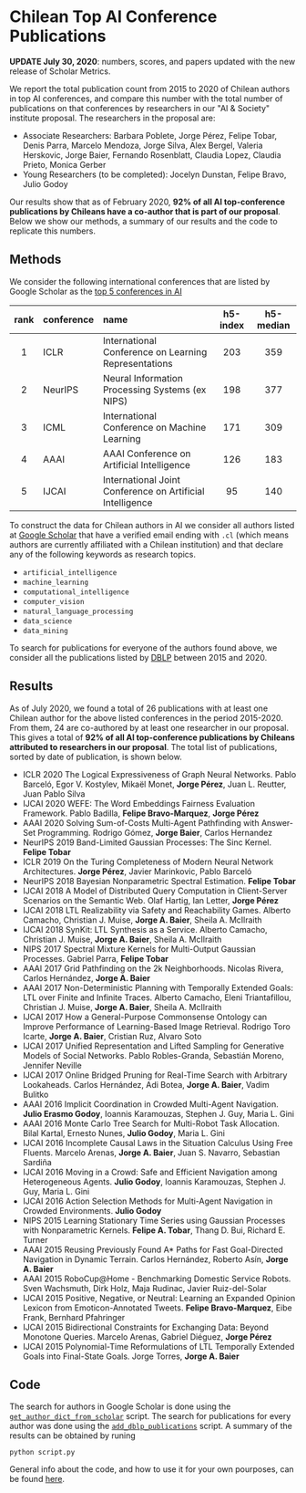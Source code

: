 # Chilean Top AI Conference Publications

**UPDATE July 30, 2020**: numbers, scores, and papers updated with the new release of Scholar Metrics.

We report the total publication count from 2015 to 2020 of Chilean authors in top AI conferences, and compare this number with the total number of publications on that conferences by researchers in our "AI & Society" institute proposal. 
The researchers in the proposal are:

* Associate Researchers: Barbara Poblete, Jorge Pérez, Felipe Tobar, Denis Parra, Marcelo Mendoza, Jorge Silva, Alex Bergel, Valeria Herskovic, Jorge Baier, Fernando Rosenblatt, Claudia Lopez, Claudia Prieto, Monica Gerber 
* Young Researchers (to be completed): Jocelyn Dunstan, Felipe Bravo, Julio Godoy 


Our results show that as of February 2020, **92% of all AI top-conference publications by Chileans have a co-author that is part of our proposal**.
Below we show our methods, a summary of our results and the code to replicate this numbers.


## Methods

We consider the following international conferences that are listed by Google Scholar as the [top 5 conferences in AI](https://scholar.google.com/citations?view_op=top_venues&hl=en&vq=eng_artificialintelligence)

|rank|conference|name|h5-index|h5-median|
|:--:|:---------|:---|:------:|:-------:|
|1|ICLR| International Conference on Learning Representations|203|359|
|2|NeurIPS|Neural Information Processing Systems (ex NIPS)|198 |377|
|3|ICML| International Conference on Machine Learning|171 |309|
|4|AAAI| AAAI Conference on Artificial Intelligence  |126 |183|
|5|IJCAI|International Joint Conference on Artificial Intelligence| 95 |140|

To construct the data for Chilean authors in AI we consider all authors listed at [Google Scholar](https://scholar.google.com/citations?view_op=search_authors) that have a verified email ending with `.cl` (which means  authors are currently affiliated with a Chilean institution) and that declare any of the following keywords as research topics.

* `artificial_intelligence`
* `machine_learning`
* `computational_intelligence`
* `computer_vision`
* `natural_language_processing`
* `data_science`
* `data_mining`

To search for publications for everyone of the authors found above, we consider all the publications listed by [DBLP](https://dblp.uni-trier.de/) between 2015 and 2020.

## Results

As of July 2020, we found a total of 26 publications with at least one Chilean author for the above listed conferences in the period 2015-2020. From them, 24 are co-authored by at least one researcher in our proposal. 
This gives a total of **92% of all AI top-conference publications by Chileans attributed to researchers in our proposal**.
The total list of publications, sorted by date of publication, is shown below.


* ICLR 2020 The Logical Expressiveness of Graph Neural Networks. Pablo Barceló, Egor V. Kostylev, Mikaël Monet, **Jorge Pérez**, Juan L. Reutter, Juan Pablo Silva
* IJCAI 2020 WEFE: The Word Embeddings Fairness Evaluation Framework. Pablo Badilla, **Felipe Bravo-Marquez**, **Jorge Pérez**
* AAAI 2020 Solving Sum-of-Costs Multi-Agent Pathfinding with Answer-Set Programming. Rodrigo Gómez, **Jorge Baier**, Carlos Hernandez
* NeurIPS 2019 Band-Limited Gaussian Processes: The Sinc Kernel. **Felipe Tobar**
* ICLR 2019 On the Turing Completeness of Modern Neural Network Architectures. **Jorge Pérez**, Javier Marinkovic, Pablo Barceló
* NeurIPS 2018 Bayesian Nonparametric Spectral Estimation. **Felipe Tobar**
* IJCAI 2018 A Model of Distributed Query Computation in Client-Server Scenarios on the Semantic Web. Olaf Hartig, Ian Letter, **Jorge Pérez**
* IJCAI 2018 LTL Realizability via Safety and Reachability Games. Alberto Camacho, Christian J. Muise, **Jorge A. Baier**, Sheila A. McIlraith
* IJCAI 2018 SynKit: LTL Synthesis as a Service. Alberto Camacho, Christian J. Muise, **Jorge A. Baier**, Sheila A. McIlraith
* NIPS 2017 Spectral Mixture Kernels for Multi-Output Gaussian Processes. Gabriel Parra, **Felipe Tobar**
* AAAI 2017 Grid Pathfinding on the 2k Neighborhoods. Nicolas Rivera, Carlos Hernández, **Jorge A. Baier**
* AAAI 2017 Non-Deterministic Planning with Temporally Extended Goals: LTL over Finite and Infinite Traces. Alberto Camacho, Eleni Triantafillou, Christian J. Muise, **Jorge A. Baier**, Sheila A. McIlraith
* IJCAI 2017 How a General-Purpose Commonsense Ontology can Improve Performance of Learning-Based Image Retrieval. Rodrigo Toro Icarte, **Jorge A. Baier**, Cristian Ruz, Alvaro Soto
* IJCAI 2017 Unified Representation and Lifted Sampling for Generative Models of Social Networks. Pablo Robles-Granda, Sebastián Moreno, Jennifer Neville
* IJCAI 2017 Online Bridged Pruning for Real-Time Search with Arbitrary Lookaheads. Carlos Hernández, Adi Botea, **Jorge A. Baier**, Vadim Bulitko
* AAAI 2016 Implicit Coordination in Crowded Multi-Agent Navigation. **Julio Erasmo Godoy**, Ioannis Karamouzas, Stephen J. Guy, Maria L. Gini
* AAAI 2016 Monte Carlo Tree Search for Multi-Robot Task Allocation. Bilal Kartal, Ernesto Nunes, **Julio Godoy**, Maria L. Gini
* IJCAI 2016 Incomplete Causal Laws in the Situation Calculus Using Free Fluents. Marcelo Arenas, **Jorge A. Baier**, Juan S. Navarro, Sebastian Sardiña
* IJCAI 2016 Moving in a Crowd: Safe and Efficient Navigation among Heterogeneous Agents. **Julio Godoy**, Ioannis Karamouzas, Stephen J. Guy, Maria L. Gini
* IJCAI 2016 Action Selection Methods for Multi-Agent Navigation in Crowded Environments. **Julio Godoy**
* NIPS 2015 Learning Stationary Time Series using Gaussian Processes with Nonparametric Kernels. **Felipe A. Tobar**, Thang D. Bui, Richard E. Turner
* AAAI 2015 Reusing Previously Found A* Paths for Fast Goal-Directed Navigation in Dynamic Terrain. Carlos Hernández, Roberto Asín, **Jorge A. Baier**
* AAAI 2015 RoboCup@Home - Benchmarking Domestic Service Robots. Sven Wachsmuth, Dirk Holz, Maja Rudinac, Javier Ruiz-del-Solar
* IJCAI 2015 Positive, Negative, or Neutral: Learning an Expanded Opinion Lexicon from Emoticon-Annotated Tweets. **Felipe Bravo-Marquez**, Eibe Frank, Bernhard Pfahringer
* IJCAI 2015 Bidirectional Constraints for Exchanging Data: Beyond Monotone Queries. Marcelo Arenas, Gabriel Diéguez, **Jorge Pérez**
* IJCAI 2015 Polynomial-Time Reformulations of LTL Temporally Extended Goals into Final-State Goals. Jorge Torres, **Jorge A. Baier**

## Code

The search for authors in Google Scholar is done using the [`get_author_dict_from_scholar`](blob/master/script.py#L8) script.
The search for publications for every author was done using the [`add_dblp_publications`](blob/master/script.py#L9) script. 
A summary of the results can be obtained by runing 
```
python script.py
```
General info about the code, and how to use it for your own pourposes, can be found [here](https://github.com/jorgeperezrojas/pub_stats).
